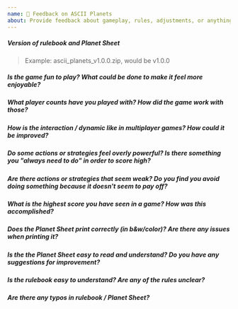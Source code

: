 ```yaml
---
name: 📓 Feedback on ASCII Planets
about: Provide feedback about gameplay, rules, adjustments, or anything else that will improve the game
---
```

##### Version of rulebook and Planet Sheet

>Example: ascii_planets_v1.0.0.zip, would be v1.0.0

##### Is the game fun to play? What could be done to make it feel more enjoyable?

>

##### What player counts have you played with? How did the game work with those?

>

##### How is the interaction / dynamic like in multiplayer games? How could it be improved?

>

##### Do some actions or strategies feel overly powerful? Is there something you "always need to do" in order to score high?

>

##### Are there actions or strategies that seem weak? Do you find you avoid doing something because it doesn't seem to pay off?

>

##### What is the highest score you have seen in a game? How was this accomplished?

>

##### Does the Planet Sheet print correctly (in b&w/color)? Are there any issues when printing it?

>

##### Is the the Planet Sheet easy to read and understand? Do you have any suggestions for improvement?

>

##### Is the rulebook easy to understand? Are any of the rules unclear?

>

##### Are there any typos in rulebook / Planet Sheet?

>
